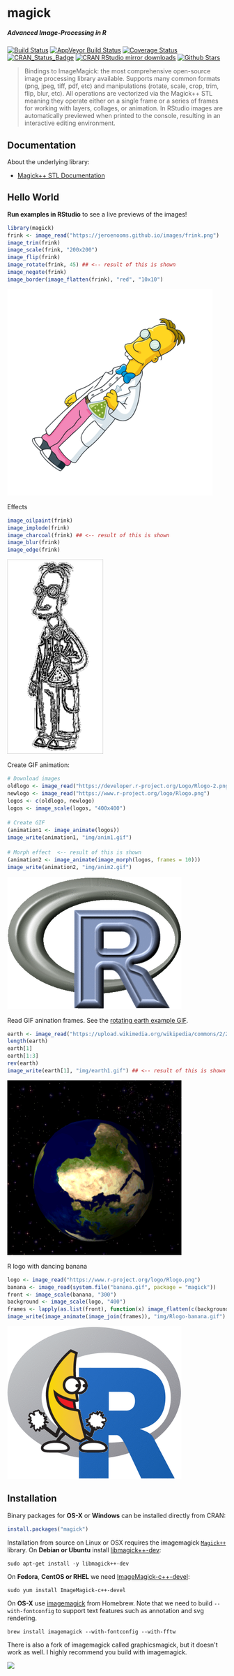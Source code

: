 
magick
======

##### *Advanced Image-Processing in R*

[![Build Status](https://travis-ci.org/jeroenooms/magick.svg?branch=master)](https://travis-ci.org/jeroenooms/magick) [![AppVeyor Build Status](https://ci.appveyor.com/api/projects/status/github/jeroenooms/magick?branch=master&svg=true)](https://ci.appveyor.com/project/jeroenooms/magick) [![Coverage Status](https://codecov.io/github/jeroenooms/magick/coverage.svg?branch=master)](https://codecov.io/github/jeroenooms/magick?branch=master) [![CRAN\_Status\_Badge](http://www.r-pkg.org/badges/version/magick)](https://cran.r-project.org/package=magick) [![CRAN RStudio mirror downloads](http://cranlogs.r-pkg.org/badges/magick)](https://cran.r-project.org/package=magick) [![Github Stars](https://img.shields.io/github/stars/jeroenooms/magick.svg?style=social&label=Github)](https://github.com/jeroenooms/magick)

> Bindings to ImageMagick: the most comprehensive open-source image processing library available. Supports many common formats (png, jpeg, tiff, pdf, etc) and manipulations (rotate, scale, crop, trim, flip, blur, etc). All operations are vectorized via the Magick++ STL meaning they operate either on a single frame or a series of frames for working with layers, collages, or animation. In RStudio images are automatically previewed when printed to the console, resulting in an interactive editing environment.

Documentation
-------------

About the underlying library:

-   [Magick++ STL Documentation](https://www.imagemagick.org/Magick++/STL.html)

Hello World
-----------

**Run examples in RStudio** to see a live previews of the images!

``` r
library(magick)
frink <- image_read("https://jeroenooms.github.io/images/frink.png")
image_trim(frink)
image_scale(frink, "200x200")
image_flip(frink)
image_rotate(frink, 45) ## <-- result of this is shown
image_negate(frink)
image_border(image_flatten(frink), "red", "10x10")
```

![](img/frink-rotated.png)

Effects

``` r
image_oilpaint(frink)
image_implode(frink)
image_charcoal(frink) ## <-- result of this is shown
image_blur(frink)
image_edge(frink)
```

![](img/frink-charcoal.png)

Create GIF animation:

``` r
# Download images
oldlogo <- image_read("https://developer.r-project.org/Logo/Rlogo-2.png")
newlogo <- image_read("https://www.r-project.org/logo/Rlogo.png")
logos <- c(oldlogo, newlogo)
logos <- image_scale(logos, "400x400")

# Create GIF
(animation1 <- image_animate(logos))
image_write(animation1, "img/anim1.gif")

# Morph effect  <-- result of this is shown
(animation2 <- image_animate(image_morph(logos, frames = 10)))
image_write(animation2, "img/anim2.gif")
```

![](img/anim2.gif)

Read GIF anination frames. See the [rotating earth example GIF](https://upload.wikimedia.org/wikipedia/commons/2/2c/Rotating_earth_%28large%29.gif).

``` r
earth <- image_read("https://upload.wikimedia.org/wikipedia/commons/2/2c/Rotating_earth_%28large%29.gif")
length(earth)
earth[1]
earth[1:3]
rev(earth)
image_write(earth[1], "img/earth1.gif") ## <-- result of this is shown
```

![](img/earth1.gif)

R logo with dancing banana

``` r
logo <- image_read("https://www.r-project.org/logo/Rlogo.png")
banana <- image_read(system.file("banana.gif", package = "magick"))
front <- image_scale(banana, "300")
background <- image_scale(logo, "400")
frames <- lapply(as.list(front), function(x) image_flatten(c(background, x)))
image_write(image_animate(image_join(frames)), "img/Rlogo-banana.gif")
```

![](img/Rlogo-banana.gif)

Installation
------------

Binary packages for **OS-X** or **Windows** can be installed directly from CRAN:

``` r
install.packages("magick")
```

Installation from source on Linux or OSX requires the imagemagick [`Magick++`](https://www.imagemagick.org/Magick++/Documentation.html) library. On **Debian or Ubuntu** install [libmagick++-dev](https://packages.debian.org/testing/libmagick++-dev):

    sudo apt-get install -y libmagick++-dev

On **Fedora**, **CentOS or RHEL** we need [ImageMagick-c++-devel](https://apps.fedoraproject.org/packages/ImageMagick-c++-devel):

    sudo yum install ImageMagick-c++-devel

On **OS-X** use [imagemagick](https://github.com/Homebrew/homebrew-core/blob/master/Formula/imagemagick.rb) from Homebrew. Note that we need to build `--with-fontconfig` to support text features such as annotation and svg rendering.

    brew install imagemagick --with-fontconfig --with-fftw

There is also a fork of imagemagick called graphicsmagick, but it doesn't work as well. I highly recommend you build with imagemagick.

[![](http://ropensci.org/public_images/github_footer.png)](http://ropensci.org)
